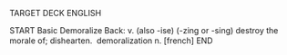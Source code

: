 TARGET DECK
ENGLISH

START
Basic
Demoralize
Back: v. (also -ise) (-zing or -sing) destroy the morale of; dishearten.  demoralization n. [french]
END
